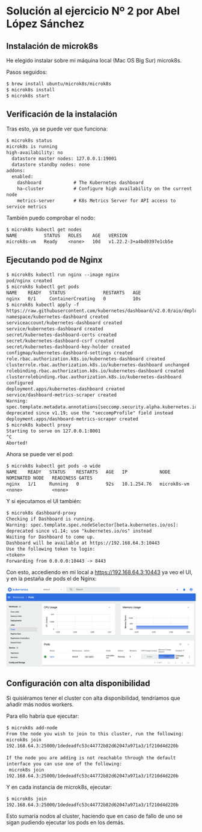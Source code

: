 # Solución al ejercicio Nº 2 por Abel López Sánchez

## Instalación de microk8s

He elegido instalar sobre mi máquina local (Mac OS Big Sur) microk8s.

Pasos seguidos:

```
$ brew install ubuntu/microk8s/microk8s
$ microk8s install
$ microk8s start
```

## Verificación de la instalación

Tras esto, ya se puede ver que funciona:

```
$ microk8s status
microk8s is running
high-availability: no
  datastore master nodes: 127.0.0.1:19001
  datastore standby nodes: none
addons:
  enabled:
    dashboard            # The Kubernetes dashboard
    ha-cluster           # Configure high availability on the current node
    metrics-server       # K8s Metrics Server for API access to service metrics
```

También puedo comprobar el nodo:

```
$ microk8s kubectl get nodes
NAME          STATUS   ROLES    AGE   VERSION
microk8s-vm   Ready    <none>   10d   v1.22.2-3+a4bd0397e1cb5e
```

## Ejecutando pod de Nginx

```
$ microk8s kubectl run nginx --image nginx
pod/nginx created
$ microk8s kubectl get pods
NAME    READY   STATUS              RESTARTS   AGE
nginx   0/1     ContainerCreating   0          10s
$ microk8s kubectl apply -f https://raw.githubusercontent.com/kubernetes/dashboard/v2.0.0/aio/deploy/recommended.yaml
namespace/kubernetes-dashboard created
serviceaccount/kubernetes-dashboard created
service/kubernetes-dashboard created
secret/kubernetes-dashboard-certs created
secret/kubernetes-dashboard-csrf created
secret/kubernetes-dashboard-key-holder created
configmap/kubernetes-dashboard-settings created
role.rbac.authorization.k8s.io/kubernetes-dashboard created
clusterrole.rbac.authorization.k8s.io/kubernetes-dashboard unchanged
rolebinding.rbac.authorization.k8s.io/kubernetes-dashboard created
clusterrolebinding.rbac.authorization.k8s.io/kubernetes-dashboard configured
deployment.apps/kubernetes-dashboard created
service/dashboard-metrics-scraper created
Warning: spec.template.metadata.annotations[seccomp.security.alpha.kubernetes.io/pod]: deprecated since v1.19; use the "seccompProfile" field instead
deployment.apps/dashboard-metrics-scraper created
$ microk8s kubectl proxy
Starting to serve on 127.0.0.1:8001
^C
Aborted!

```

Ahora se puede ver el pod:

```
$ microk8s kubectl get pods -o wide
NAME    READY   STATUS    RESTARTS   AGE   IP            NODE          NOMINATED NODE   READINESS GATES
nginx   1/1     Running   0          92s   10.1.254.76   microk8s-vm   <none>           <none>
```

Y si ejecutamos el UI también:

```
$ microk8s dashboard-proxy
Checking if Dashboard is running.
Warning: spec.template.spec.nodeSelector[beta.kubernetes.io/os]: deprecated since v1.14; use "kubernetes.io/os" instead
Waiting for Dashboard to come up.
Dashboard will be available at https://192.168.64.3:10443
Use the following token to login:
<token>
Forwarding from 0.0.0.0:10443 -> 8443
```

Con esto, accediendo en mi local a https://192.168.64.3:10443 ya veo el UI, y en la pestaña de pods el de Nginx:

![ui](./shot1.png)

## Configuración con alta disponibilidad

Si quisiéramos tener el cluster con alta disponibilidad, tendríamos que añadir más nodos workers.

Para ello habría que ejecutar:

```
$ microk8s add-node
From the node you wish to join to this cluster, run the following:
microk8s join 192.168.64.3:25000/1dedeadfc53c44772b82d62047a971a3/1f210d4d220b

If the node you are adding is not reachable through the default interface you can use one of the following:
 microk8s join 192.168.64.3:25000/1dedeadfc53c44772b82d62047a971a3/1f210d4d220b
```

Y en cada instancia de microk8s, ejecutar:

```
$ microk8s join 192.168.64.3:25000/1dedeadfc53c44772b82d62047a971a3/1f210d4d220b
```

Esto sumaría nodos al cluster, haciendo que en caso de fallo de uno se sigan pudiendo ejecutar los pods en los demás.